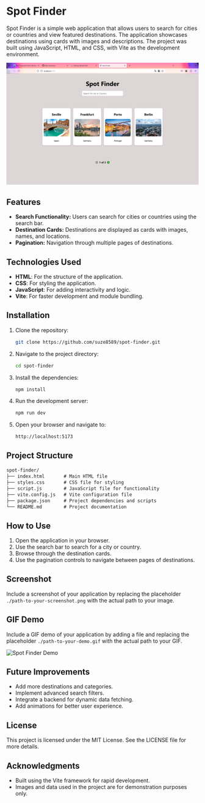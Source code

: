 # Spot Finder

Spot Finder is a simple web application that allows users to search for cities or countries and view featured destinations. The application showcases destinations using cards with images and descriptions. The project was built using JavaScript, HTML, and CSS, with Vite as the development environment.

![Spot Finder Screenshot](spot-finder/public/screenshot.png)

## Features

- **Search Functionality:** Users can search for cities or countries using the search bar.
- **Destination Cards:** Destinations are displayed as cards with images, names, and locations.
- **Pagination:** Navigation through multiple pages of destinations.

## Technologies Used

- **HTML**: For the structure of the application.
- **CSS**: For styling the application.
- **JavaScript**: For adding interactivity and logic.
- **Vite**: For faster development and module bundling.

## Installation

1. Clone the repository:

   ```bash
   git clone https://github.com/suze8589/spot-finder.git
   ```

2. Navigate to the project directory:

   ```bash
   cd spot-finder
   ```

3. Install the dependencies:

   ```bash
   npm install
   ```

4. Run the development server:

   ```bash
   npm run dev
   ```

5. Open your browser and navigate to:
   ```
   http://localhost:5173
   ```

## Project Structure

```
spot-finder/
├── index.html       # Main HTML file
├── styles.css       # CSS file for styling
├── script.js        # JavaScript file for functionality
├── vite.config.js   # Vite configuration file
├── package.json     # Project dependencies and scripts
└── README.md        # Project documentation
```

## How to Use

1. Open the application in your browser.
2. Use the search bar to search for a city or country.
3. Browse through the destination cards.
4. Use the pagination controls to navigate between pages of destinations.

## Screenshot

Include a screenshot of your application by replacing the placeholder `./path-to-your-screenshot.png` with the actual path to your image.

## GIF Demo

Include a GIF demo of your application by adding a file and replacing the placeholder `./path-to-your-demo.gif` with the actual path to your GIF.

![Spot Finder Demo](./demo.gif)

## Future Improvements

- Add more destinations and categories.
- Implement advanced search filters.
- Integrate a backend for dynamic data fetching.
- Add animations for better user experience.

## License

This project is licensed under the MIT License. See the LICENSE file for more details.

## Acknowledgments

- Built using the Vite framework for rapid development.
- Images and data used in the project are for demonstration purposes only.
